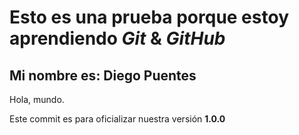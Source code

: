 # Esto es una prueba porque estoy aprendiendo _Git_ & _GitHub_
## Mi nombre es: Diego Puentes

Hola, mundo.

Este commit es para oficializar nuestra versión **1.0.0**